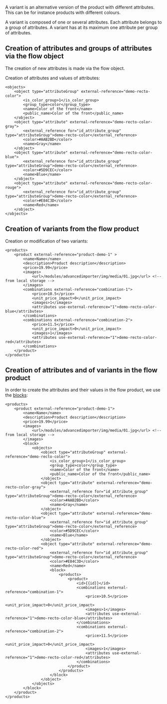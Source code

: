 A variant is an alternative version of the product with different attributes. This can be for instance products with different colours. 

A variant is composed of one or several attributes. Each attribute belongs to a group of attributes. A variant has at its maximum one attribute per group of attributes. 

## Creation of attributes and groups of attributes via the flow object

The creation of new attributes is made via the flow object.

Creation of attributes and values of attributes:

```
<objects>
	<object type="attributeGroup" external-reference="demo-recto-color">
		<is_color_group>1</is_color_group>
		<group_type>color</group_type>
		<name>Color of the front</name>
		<public_name>Color of the front</public_name>
	</object>
	<object type="attribute" external-reference="demo-recto-color-gray">
		<external_reference for="id_attribute_group" type="attributeGroup">demo-recto-color</external_reference>
		<color>#AAB2BD</color>
		<name>Gray</name>
	</object>
	<object type="attribute" external-reference="demo-recto-color-blue">
		<external_reference for="id_attribute_group" type="attributeGroup">demo-recto-color</external_reference>
		<color>#5D9CEC</color>
		<name>Blue</name>
	</object>
	<object type="attribute" external-reference="demo-recto-color-rouge">
		<external_reference for="id_attribute_group" type="attributeGroup">demo-recto-color</external_reference>
		<color>#E84C3D</color>
		<name>Red</name>
	</object>
</objects>
```

## Creation of variants from the flow product 

Creation or modification of two variants:

```
<products>
	<product external-reference="product-demo-1" >
		<name>Name</name>
		<description>Product description</description>
		<price>19.99</price>
		<images>
			<url>/modules/advancedimporter/img/media/01.jpg</url> <!-- from local storage -->
		</images>
		<combinations external-reference="combination-1">
			<price>10.5</price>
			<unit_price_impact>0</unit_price_impact>
			<images>1</images>
			<attributes use-external-reference="1">demo-recto-color-blue</attributes>
		</combinations>
		<combinations external-reference="combination-2">
			<price>11.5</price>
			<unit_price_impact>0</unit_price_impact>
			<images>1</images>
			<attributes use-external-reference="1">demo-recto-color-red</attributes>
		</combinations>
	</product>
</products>
```

## Creation of attributes and of variants in the flow product 

In order to create the attributes and their values in the flow product, we use the [blocks](Basics_About_XML):

```
<products>
	<product external-reference="product-demo-1">
		<name>Name</name>
		<description>Product description</description>
		<price>19.99</price>
		<images>
			<url>/modules/advancedimporter/img/media/01.jpg</url> <!-- from local storage -->
		</images>
		<block>
			<objects>
				<object type="attributeGroup" external-reference="demo-recto-color">
					<is_color_group>1</is_color_group>
					<group_type>color</group_type>
					<name>Color of the front</name>
					<public_name>Color of the front</public_name>
				</object>
				<object type="attribute" external-reference="demo-recto-color-gray">
					<external_reference for="id_attribute_group" type="attributeGroup">demo-recto-color</external_reference>
					<color>#AAB2BD</color>
					<name>Gray</name>
				</object>
				<object type="attribute" external-reference="demo-recto-color-blue">
					<external_reference for="id_attribute_group" type="attributeGroup">demo-recto-color</external_reference>
					<color>#5D9CEC</color>
					<name>Blue</name>
				</object>
				<object type="attribute" external-reference="demo-recto-color-red">
					<external_reference for="id_attribute_group" type="attributeGroup">demo-recto-color</external_reference>
					<color>#E84C3D</color>
					<name>Red</name>
					<block>
						<products>
							<product>
								<id>{{id}}</id>
								<combinations external-reference="combination-1">
									<price>10.5</price>
									<unit_price_impact>0</unit_price_impact>
									<images>1</images>
									<attributes use-external-reference="1">demo-recto-color-blue</attributes>
								</combinations>
								<combinations external-reference="combination-2">
									<price>11.5</price>
									<unit_price_impact>0</unit_price_impact>
									<images>1</images>
									<attributes use-external-reference="1">demo-recto-color-red</attributes>
								</combinations>
							</product>
						</products>
					</block>
				</object>
			</objects>
		</block>
	</product>
</products>
```
